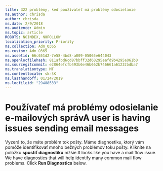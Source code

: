 ```yaml
---
title: 322 problémy, keď používateľ má problémy odosielanie
ms.author: chrisda
author: chrisda
ms.date: 2/9/2018
ms.audience: Admin
ms.topic: article
ROBOTS: NOINDEX, NOFOLLOW
localization_priority: Priority
ms.collection: Adm_O365
ms.custom: Adm_O365
ms.assetid: 66c651d2-7e58-4bd8-a009-05065e644043
ms.openlocfilehash: 811afbd6cd87bbff32d60295eafd9b4295a061b0
ms.sourcegitcommit: e2864efcfb493b6e46b662b746661a61232bdba7
ms.translationtype: MT
ms.contentlocale: sk-SK
ms.lasthandoff: 01/24/2019
ms.locfileid: "29488533"
---
```

# <a name="a-user-is-having-issues-sending-email-messages"></a><span data-ttu-id="ae7e6-102">Používateľ má problémy odosielanie e-mailových správ</span><span class="sxs-lookup"><span data-stu-id="ae7e6-102">A user is having issues sending email messages</span></span>

<span data-ttu-id="ae7e6-p101">Vyzerá to, že máte problém tok pošty. Máme diagnostiku, ktorý vám pomôže identifikovať mnoho bežných problémov toku pošty. Kliknite na položku **spustiť diagnostiku** nižšie.</span><span class="sxs-lookup"><span data-stu-id="ae7e6-p101">It looks like you have a mail flow issue. We have diagnostics that will help identify many common mail flow problems. Click **Run Diagnostics** below.</span></span> 
  

